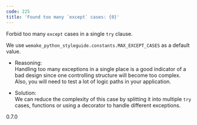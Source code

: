 ```yaml
---
code: 225
title: 'Found too many `except` cases: {0}'
---
```


Forbid too many `except` cases in a single `try` clause.

We use `wemake_python_styleguide.constants.MAX_EXCEPT_CASES` as a
default value.

  - Reasoning:  
    Handling too many exceptions in a single place is a good indicator
    of a bad design since one controlling structure will become too
    complex. Also, you will need to test a lot of logic paths in your
    application.

  - Solution:  
    We can reduce the complexity of this case by splitting it into
    multiple `try` cases, functions or using a decorator to handle
    different exceptions.

<div class="versionadded">

0.7.0

</div>